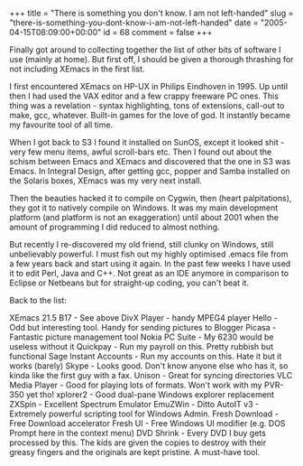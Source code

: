 +++
title = "There is something you don't know.  I am not left-handed"
slug = "there-is-something-you-dont-know-i-am-not-left-handed"
date = "2005-04-15T08:09:00+00:00"
id = 68
comment = false
+++

Finally got around to collecting together the list of other bits of software I use (mainly at home). But first off, I should be given a thorough thrashing for not including XEmacs in the first list.

I first encountered XEmacs on HP-UX in Philips Eindhoven in 1995\. Up until then I had used the VAX editor and a few crappy freeware PC ones. This thing was a revelation - syntax highlighting, tons of extensions, call-out to make, gcc, whatever. Built-in games for the love of god. It instantly became my favourite tool of all time.

When I got back to S3 I found it installed on SunOS, except it looked shit - very few menu items, awful scroll-bars etc. Then I found out about the schism between Emacs and XEmacs and discovered that the one in S3 was Emacs. In Integral Design, after getting gcc, popper and Samba installed on the Solaris boxes, XEmacs was my very next install.

Then the beauties hacked it to compile on Cygwin, then (heart palpitations), they got it to natively compile on Windows. It was my main development platform (and platform is not an exaggeration) until about 2001 when the amount of programming I did reduced to almost nothing.

But recently I re-discovered my old friend, still clunky on Windows, still unbelievably powerful. I must fish out my highly optimised .emacs file from a few years back and start using it again. In the past few weeks I have used it to edit Perl, Java and C++. Not great as an IDE anymore in comparison to Eclipse or Netbeans but for straight-up coding, you can't beat it.

Back to the list:

XEmacs 21.5 B17  - See above
DivX Player  - handy MPEG4 player
Hello - Odd but interesting tool. Handy for sending pictures to Blogger
Picasa - Fantastic picture management tool
Nokia PC Suite - My 6230 would be useless without it
Quickpay - Run my payroll on this. Pretty rubbish but functional
Sage Instant Accounts - Run my accounts on this. Hate it but it works (barely)
Skype - Looks good. Don't know anyone else who has it, so kinda like the first guy with a fax.
Unison - Great for syncing directories
VLC Media Player - Good for playing lots of formats. Won't work with my PVR-350 yet tho!
xplorer2 - Good dual-pane Windows explorer replacement
ZXSpin - Excellent Spectrum Emulator
EmuZWin - Ditto
AutoIT v3 - Extremely powerful scripting tool for Windows Admin.
Fresh Download - Free Download accelerator
Fresh UI - Free Windows UI modifier (e.g. DOS Prompt here in the context menu)
DVD Shrink - Every DVD I buy gets processed by this. The kids are given the copies to destroy with their greasy fingers and the originals are kept pristine. A must-have tool.
